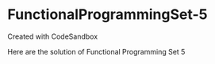 # FunctionalProgrammingSet-5
Created with CodeSandbox

Here are the solution of Functional Programming Set 5 
